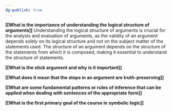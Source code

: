 ```yaml
---
dg-publish: true
---
```

**[[What is the importance of understanding the logical structure of arguments]]**
	Understanding the logical structure of arguments is crucial for the analysis and evaluation of arguments, as the validity of an argument depends solely on its logical structure and not on the subject matter of the statements used. The structure of an argument depends on the structure of the statements from which it is composed, making it essential to understand the structure of statements.

**[[What is the stick argument and why is it important]]**

**[[What does it mean that the steps in an argument are truth-preserving]]**

**[[What are some fundamental patterns or rules of inference that can be applied when dealing with sentences of the appropriate form]]**

**[[What is the first primary goal of the course in symbolic logic]]**
	
